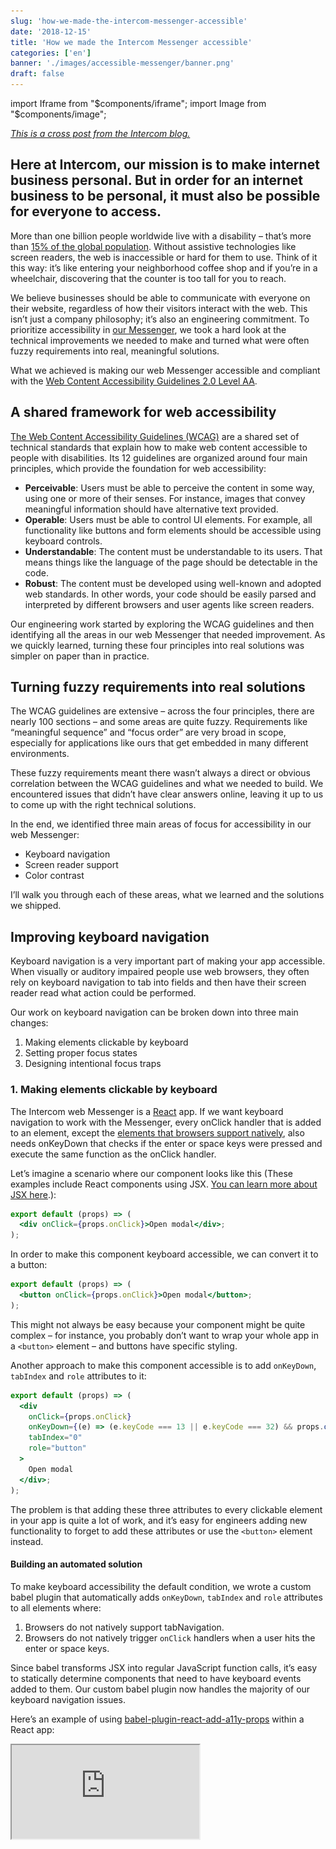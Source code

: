 ```yaml
---
slug: 'how-we-made-the-intercom-messenger-accessible'
date: '2018-12-15'
title: 'How we made the Intercom Messenger accessible'
categories: ['en']
banner: './images/accessible-messenger/banner.png'
draft: false
---
```


import Iframe from "$components/iframe";
import Image from "$components/image";

_[This is a cross post from the Intercom blog.](https://www.intercom.com/blog/messenger-accessibility/)_

## Here at Intercom, our mission is to make internet business personal. But in order for an internet business to be personal, it must also be possible for everyone to access.

More than one billion people worldwide live with a disability – that’s more than [15% of the global population](https://www.audioeye.com/resources/accessibility-essentials/). Without assistive technologies like screen readers, the web is inaccessible or hard for them to use. Think of it this way: it’s like entering your neighborhood coffee shop and if you’re in a wheelchair, discovering that the counter is too tall for you to reach.

We believe businesses should be able to communicate with everyone on their website, regardless of how their visitors interact with the web. This isn’t just a company philosophy; it’s also an engineering commitment. To prioritize accessibility in [our Messenger](https://www.intercom.com/messenger), we took a hard look at the technical improvements we needed to make and turned what were often fuzzy requirements into real, meaningful solutions.

What we achieved is making our web Messenger accessible and compliant with the [Web Content Accessibility Guidelines 2.0 Level AA](https://www.w3.org/TR/UNDERSTANDING-WCAG20/conformance.html#uc-conformance-requirements-head).

## A shared framework for web accessibility

[The Web Content Accessibility Guidelines (WCAG)](https://www.w3.org/WAI/standards-guidelines/wcag/) are a shared set of technical standards that explain how to make web content accessible to people with disabilities. Its 12 guidelines are organized around four main principles, which provide the foundation for web accessibility:

- **Perceivable**: Users must be able to perceive the content in some way, using one or more of their senses. For instance, images that convey meaningful information should have alternative text provided.
- **Operable**: Users must be able to control UI elements. For example, all functionality like buttons and form elements should be accessible using keyboard controls.
- **Understandable**: The content must be understandable to its users. That means things like the language of the page should be detectable in the code.
- **Robust**: The content must be developed using well-known and adopted web standards. In other words, your code should be easily parsed and interpreted by different browsers and user agents like screen readers.

Our engineering work started by exploring the WCAG guidelines and then identifying all the areas in our web Messenger that needed improvement. As we quickly learned, turning these four principles into real solutions was simpler on paper than in practice.

## Turning fuzzy requirements into real solutions

The WCAG guidelines are extensive – across the four principles, there are nearly 100 sections – and some areas are quite fuzzy. Requirements like “meaningful sequence” and “focus order” are very broad in scope, especially for applications like ours that get embedded in many different environments.

These fuzzy requirements meant there wasn’t always a direct or obvious correlation between the WCAG guidelines and what we needed to build. We encountered issues that didn’t have clear answers online, leaving it up to us to come up with the right technical solutions.

In the end, we identified three main areas of focus for accessibility in our web Messenger:

- Keyboard navigation
- Screen reader support
- Color contrast

I’ll walk you through each of these areas, what we learned and the solutions we shipped.

## Improving keyboard navigation

Keyboard navigation is a very important part of making your app accessible. When visually or auditory impaired people use web browsers, they often rely on keyboard navigation to tab into fields and then have their screen reader read what action could be performed.

Our work on keyboard navigation can be broken down into three main changes:

1.  Making elements clickable by keyboard
2.  Setting proper focus states
3.  Designing intentional focus traps

### 1. Making elements clickable by keyboard

The Intercom web Messenger is a [React](https://reactjs.org/) app. If we want keyboard navigation to work with the Messenger, every onClick handler that is added to an element, except the [elements that browsers support natively](http://websiteaccessibility.donaldevans.com/2011/06/30/when-does-onclick-work-with-the-keyboard-enter-key), also needs onKeyDown that checks if the enter or space keys were pressed and execute the same function as the onClick handler.

Let’s imagine a scenario where our component looks like this (These examples include React components using JSX. [You can learn more about JSX here](https://reactjs.org/docs/introducing-jsx.html).):

```jsx
export default (props) => (
  <div onClick={props.onClick}>Open modal</div>;
);
```

In order to make this component keyboard accessible, we can convert it to a button:

```jsx
export default (props) => (
  <button onClick={props.onClick}>Open modal</button>;
);
```

This might not always be easy because your component might be quite complex – for instance, you probably don’t want to wrap your whole app in a `<button>` element – and buttons have specific styling.

Another approach to make this component accessible is to add `onKeyDown`, `tabIndex` and `role` attributes to it:

```jsx
export default (props) => (
  <div
    onClick={props.onClick}
    onKeyDown={(e) => (e.keyCode === 13 || e.keyCode === 32) && props.onClick(e)}
    tabIndex="0"
    role="button"
  >
    Open modal
  </div>;
);
```

The problem is that adding these three attributes to every clickable element in your app is quite a lot of work, and it’s easy for engineers adding new functionality to forget to add these attributes or use the `<button>` element instead.

#### Building an automated solution

To make keyboard accessibility the default condition, we wrote a custom babel plugin that automatically adds `onKeyDown`, `tabIndex` and `role` attributes to all elements where:

1.  Browsers do not natively support tabNavigation.
2.  Browsers do not natively trigger `onClick` handlers when a user hits the enter or space keys.

Since babel transforms JSX into regular JavaScript function calls, it’s easy to statically determine components that need to have keyboard events added to them. Our custom babel plugin now handles the majority of our keyboard navigation issues.

Here’s an example of using [babel-plugin-react-add-a11y-props](https://github.com/danielhusar/babel-plugin-react-add-a11y-props) within a React app:

<Iframe src="https://codesandbox.io/embed/0426x9l46n?expanddevtools=1&view=preview" width={920} height={300} />

For the folks wondering about the performance implications of having an arrow function in the render method, it [really is fine](https://cdb.reacttraining.com/react-inline-functions-and-performance-bdff784f5578), but since your mileage may vary, you should always measure your performance before you optimize.

While this plugin will add keyboard navigation to all elements with onClick, if something behaves like a button, the [best solution](https://twitter.com/ryanflorence/status/1061440057213575168) is still to change it to an actual button element.

### 2. Setting proper focus states

In order for your app to be navigable by keyboard, you need proper focus states. Focus states help users and their screen readers understand where they are in the app and what elements are being selected.

A good rule of thumb is, if a user is relying on keyboard navigation, there should be a visual indicator to highlight which element currently has focus. In our case, we’ve designed our visual indicators to show only if we detect you are using keyboard navigation. That way, we minimize visual noise for our mouse users. You can use [focus-visible](https://developer.mozilla.org/en-US/docs/Web/CSS/:focus-visible) to provide a different focus indicator based on the user’s input modality, keyboard or mouse.

### 3. Designing intentional focus traps

For keyboard navigation to work, you may need to set intentional focus traps. Focus traps refer to times when a user hits the tab key or shift + tab keys, and they’re placed in a [certain cycle of focusable elements](https://www.w3.org/TR/wai-aria-practices-1.1/#dialog_modal). The most common example where you would want to set up a focus trap is a modal.

In our case, while the Messenger is open, we’ve set a focus trap so users are not able to tab outside of it. That way, users are able to navigate all of the elements in the Messenger without having to navigate through the entire webpage. Here is our Messenger’s focus trap in action:

<Image width={396}>

![focus trap](./images/accessible-messenger/focus-trap.gif)

</Image>

Setting a focus trap is usually a complex task. Focus from last element should jump to the first one and when going backwards, the focus should jump from the first one to the last one. For that to work, you need to calculate all the focusable elements, set up proper event listeners and have it flexible enough that you can override those rules.

We have created an [open-source library](https://github.com/danielhusar/focus-trap) to quickly and easily create focus traps. This library provides a high-level API that will handle the focus traps. A simple example is to pass the dom element in which the focus should be trapped:

```js
const trap = new FocusTrap({
  node: document,
});
```

You can check out the focus traps in action here:

<Iframe src="https://codesandbox.io/embed/4rn8vm4nv0?expanddevtools=1&view=preview" width={920} height={600} />

Just as it’s important to set intentional focus traps, you should always provide a way for keyboard users to exit those focus traps. You can see that in the example below. We’ve also designed it so that after the modal is closed, the focus returns back to the element that originally opened the modal. Here it is in our Messenger:

<Image width={700}>

![modal focus trap](./images/accessible-messenger/modal.gif)

</Image>

## Supporting screen readers

Screen readers are software applications that allow visually impaired users to read text that is displayed on their computers. Together with keyboard navigation, providing full support to screen readers was crucial to making our Messenger accessible.

Our work on supporting screen readers can be broken down into four main changes:

1.  Making text content readable and navigable
2.  Defining states and properties with ARIA attributes
3.  Adding visually hidden text
4.  Removing mouse hover states

### 1. Making text content readable and navigable

The first thing we did was set the language attribute on HTML elements. Screen readers use this attribute to determine the language of the page and read the text in its intended way.

The second thing we did was add semantic markup to our Messenger. Since our Messenger is a single page app that you embed, SEO doesn’t apply to it and semantic markup hadn’t been a priority. To support screen readers, we updated our code to include semantic elements like headings, paragraphs and labels.

2. Defining states and properties with ARIA attributes

To fully support screen readers in our web Messenger, we used WAI-ARIA attributes. [Accessible Rich Internet Applications (ARIA)](https://developer.mozilla.org/en-US/docs/Web/Accessibility/ARIA) are a set of attributes that supplement HTML so screen readers can handle common interactions like forms hints and error messages, live content updates and more.

#### Establishing non-text elements with aria-label

We have added the `aria-label` attribute to all elements that have onClick handler but it’s not clear to screen readers what the intended functionality is. The most common scenario is when elements have decoration styles without any text. The screen reader will read the aria-label when keyboard is focused on that element. The “close” button is good example:

<Image width={376}>

![close button focus](./images/accessible-messenger/close.png)

</Image>

We also support an [ecosystem of apps](https://www.intercom.com/app-store/) that are built on top of our Messenger. Previously it was was not possible to make Messenger apps accessible. Now we have extended our framework with `aria-label` attributes so every Messenger app can be fully accessible. For instance, the [Article Search](https://www.intercom.com/app-store/?app_package_code=article-search&search=article) app is accessible with `aria-label` attributes for the input field and submit button:

<Image width={343}>

![articles app](./images/accessible-messenger/articles.png)

</Image>

#### Announcing dynamic changes with aria-live

Our Messenger behaves like a single page app. To support dynamic changes to our content without page reload, we added [aria-live attributes](https://developer.mozilla.org/en-US/docs/Web/Accessibility/ARIA/ARIA_Live_Regions) to our app.

Our `aria-live` attributes tell screen readers to watch for changes in selected dom elements, and any dom mutation inside of it will be announced. We’ve wrapped our whole app with this attribute as all changes that are made need to be presented to users. We’ve also wrapped various parts like our conversation view in an `aria-live` attribute so when a new message is received, the screen reader will announce it first. You can see how it works:

<Iframe src="https://www.youtube.com/embed/DXd6I8kYhvQ?feature=oembed" width={380} height={600} />

#### Indicating error states with aria-invalid

All error states need to be properly announced to screen readers. Previously, error states on the input would be represented only with CSS classes. To make those error states visible to screen readers, we’ve added [aria-invalid attributes](https://developer.mozilla.org/en-US/docs/Web/Accessibility/ARIA/ARIA_Techniques/Using_the_aria-invalid_attribute) to inputs with errors and `role="alert"` to the error messages. Here is the error state for the [Mailchimp app](https://www.intercom.com/app-store/?app_package_code=mailchimp&search=mailchimp) in our Messenger:

<Image width={338}>

![mailchimp app](./images/accessible-messenger/mailchimp.png)

</Image>

### 3. Adding visually hidden text

There are some scenarios where it’s only visually clear what components do. Without the visual indicators, these elements are meaningless or confusing. In these cases, we’ve added visually hidden text to help screen readers interpret what’s happening.

The typing bubble in our Messenger is good example of this:

<Image width={145}>

![typing indicator](./images/accessible-messenger/typing.gif)

</Image>

While this is visually clear somebody is typing, screen readers have no way of processing or communicating that. We’ve added hidden text inside of the speech bubble for screen readers to reference. You can visually hide text with this CSS snippet:

```css
.visually-hidden {
  position: absolute !important;
  clip: rect(1px, 1px, 1px, 1px);
}
```

The HTML might look like this:

```html
<div class="typing-admin-bubble">
  <div class="typing-admin-dot-1"></div>
  <div class="typing-admin-dot-2"></div>
  <div class="typing-admin-dot-3"></div>
  <div class="visually-hidden">Is typing.</div>
</div>
```

### 4. Removing mouse hover states

Any functionality that is available just on mouse hover, such as tooltips, should be accessible to screen readers too. In our case, we display timestamps in conversations when you hover over the specific message:

<Image width={355}>

![timestamp on hover](./images/accessible-messenger/timestamp-hover.png)

</Image>

Since timestamps are very useful information for screen readers, we have opted to show timestamps all the time for screen readers:

<Image width={355}>

![timestamp always visible](./images/accessible-messenger/timestamp-keyboard.png)

</Image>

## Optimizing color contrast

For users with visual impairments like color blindness, high contrast between colors make it easier to read text content. The recommended contrast ratio for accessible content is 4:5:1 between the text and background colors.

We split our color contrast work into three buckets:

1.  Issues caused by customizable colors
2.  Issues caused by non-customizable colors
3.  Supporting high contrast mode in Windows 10

### 1. Issues caused by customizable colors

These are issues caused by customers who customize the Messenger and choose colors that don’t match the recommended contrast ratio. For example, teammates can choose the background and action colors of the Messenger:

<Image width={403}>

![color settings in intercom app](./images/accessible-messenger/color-settings.png)

</Image>

To help, we’ve published [public documentation](https://www.intercom.com/help/faqs-and-troubleshooting/the-intercom-messenger/is-the-intercom-messenger-accessible) on how to choose colors for your Messenger while maintaining accessibility.

### 2. Issues caused by non-customizable colors

These are issues caused by the colors that are hardcoded in our codebase. We have inspected all the hardcoded colors we have in the Messenger. After we identified all the colors that had to change, our designers prepared alternative colors that matched the contrast ratio. You can see the before and after here:

<Image width={812}>

![color contrast before and after](./images/accessible-messenger/color-contrast.png)

</Image>

On the left is the Messenger before we the update. On the right is the Messenger with colors matching the 4:5:1 contrast ratio.

### 3. Supporting high contrast mode in Windows 10

We’ve even added support for [high contrast mode in Microsoft Windows 10](https://blogs.windows.com/msedgedev/2016/04/20/building-a-more-accessible-web-platform/#CbZGC2hMXdTKis4k.97). High contrast mode is specifically designed for visually impaired people to consume content more easily.

<Image width={385}>

![window 10 high contrast](./images/accessible-messenger/high-contrast.png)

</Image>

## Ensuring the future accessibility of our Messenger

We offer many customizations in our Messenger. While we want our customers to be able to customize the Messenger to fit their brand, it’s not always easy to keep accessibility in mind. That’s why we’ve published a [set of guidelines](https://www.intercom.com/help/faqs-and-troubleshooting/the-intercom-messenger/is-the-intercom-messenger-accessible) on how to customize the Messenger to be accessible. Guidelines include what colors to pick, which Messenger apps to use, how to send media content and attachments in conversations and more.

We’ve also put automated tooling in place to prevent any regressions in the code. We’ve implemented two main tools: [Eslint](https://github.com/evcohen/eslint-plugin-jsx-a11y) and [React-a11y](https://github.com/reactjs/react-a11y). Eslint helps us statically check our codebase for any accessibility issues. React-a11y is a runtime validator that works in our integrations tests and will validate accessibility before we ship any changes to production.

## Making internet business personal and possible

Everyday thousands of businesses use Intercom to talk to their customers. That’s hundreds of thousands people, or more, who communicate with each other using our Messenger. And while not everyone experiences web content in the same way, using the Messenger should always feel personal and just as important, be possible.

Making our web Messenger accessible – the engineering work and changes – ended up being a small technical commitment compared to its huge and ongoing impact. At the end of the day, we want the Messenger to be the kind of space online that feels like walking into your neighborhood coffee shop and knowing it’s designed to accommodate you.
